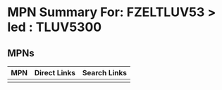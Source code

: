 



# MPN Summary For: FZELTLUV53 > led : TLUV5300

## MPNs
  

|MPN|Direct Links|Search Links|
| :--- | :--- | :--- |
||||
